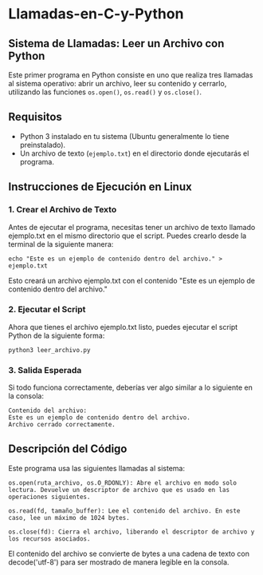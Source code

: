 # Llamadas-en-C-y-Python
## Sistema de Llamadas: Leer un Archivo con Python

Este primer programa en Python consiste en uno que realiza tres llamadas al sistema operativo: abrir un archivo, leer su contenido y cerrarlo, utilizando las funciones `os.open()`, `os.read()` y `os.close()`.

## Requisitos

- Python 3 instalado en tu sistema (Ubuntu generalmente lo tiene preinstalado).
- Un archivo de texto (`ejemplo.txt`) en el directorio donde ejecutarás el programa.

## Instrucciones de Ejecución en Linux 

### 1. Crear el Archivo de Texto

Antes de ejecutar el programa, necesitas tener un archivo de texto llamado ejemplo.txt en el mismo directorio que el script. Puedes crearlo desde la terminal de la siguiente manera:

    echo "Este es un ejemplo de contenido dentro del archivo." > ejemplo.txt

Esto creará un archivo ejemplo.txt con el contenido "Este es un ejemplo de contenido dentro del archivo."

### 2. Ejecutar el Script

Ahora que tienes el archivo ejemplo.txt listo, puedes ejecutar el script Python de la siguiente forma:

    python3 leer_archivo.py

### 3. Salida Esperada

Si todo funciona correctamente, deberías ver algo similar a lo siguiente en la consola:
  
    Contenido del archivo:
    Este es un ejemplo de contenido dentro del archivo.
    Archivo cerrado correctamente.
    
## Descripción del Código

Este programa usa las siguientes llamadas al sistema:

    os.open(ruta_archivo, os.O_RDONLY): Abre el archivo en modo solo lectura. Devuelve un descriptor de archivo que es usado en las operaciones siguientes.
    
    os.read(fd, tamaño_buffer): Lee el contenido del archivo. En este caso, lee un máximo de 1024 bytes.
    
    os.close(fd): Cierra el archivo, liberando el descriptor de archivo y los recursos asociados.

El contenido del archivo se convierte de bytes a una cadena de texto con decode('utf-8') para ser mostrado de manera legible en la consola.

